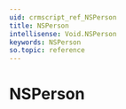 ```yaml
---
uid: crmscript_ref_NSPerson
title: NSPerson
intellisense: Void.NSPerson
keywords: NSPerson
so.topic: reference
---
```


# NSPerson
